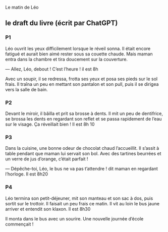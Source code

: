  Le matin de Léo

## le draft du livre (écrit par ChatGPT)


### P1
Léo ouvrit les yeux difficilement lorsque le réveil sonna. Il était encore fatigué et aurait bien aimé rester sous sa couette chaude. Mais maman entra dans la chambre et tira doucement sur la couverture.

— Allez, Léo, debout ! C’est l’heure ! il est 8h

Avec un soupir, il se redressa, frotta ses yeux et posa ses pieds sur le sol frais. Il traîna un peu en mettant son pantalon et son pull, puis il se dirigea vers la salle de bain.

### P2
Devant le miroir, il bâilla et prit sa brosse à dents. Il mit un peu de dentifrice, se brossa les dents en regardant son reflet et se passa rapidement de l’eau sur le visage. Ça réveillait bien !
Il est 8h 10

### P3
Dans la cuisine, une bonne odeur de chocolat chaud l’accueillit. Il s’assit à table pendant que maman lui servait son bol. Avec des tartines beurrées et un verre de jus d’orange, c’était parfait !

— Dépêche-toi, Léo, le bus ne va pas t’attendre ! dit maman en regardant l’horloge. Il est 8h20

### P4
Léo termina son petit-déjeuner, mit son manteau et son sac à dos, puis sortit sur le trottoir. Il faisait un peu frais ce matin. Il vit au loin le bus jaune arriver et entendit son klaxon. Il est 8h30

Il monta dans le bus avec un sourire. Une nouvelle journée d’école commençait !
